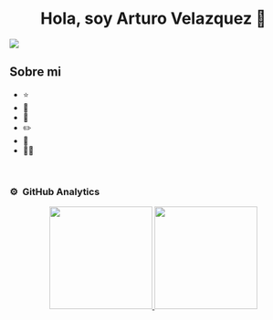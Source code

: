 <div align="center">
<h1 align="center">Hola, soy Arturo Velazquez</a> 👋</h1>
</div>
<img src="https://i.imgur.com/weNbhGZ.png">

## Sobre mi

- ⭐ 
- 📲 
- 🎥 
- ✏️ 
- 📗 
- 🧑‍🏫 
<br>

### ⚙️ &nbsp;GitHub Analytics

<p align="center">
<a href="https://github.com/ArisGuimera">
<img height="180em" src="https://github-readme-stats-eight-theta.vercel.app/api?username=Loxpas&show_icons=true&theme=algolia&include_all_commits=true&count_private=true"/>
  <img height="180em" src="https://github-readme-stats-eight-theta.vercel.app/api/top-langs/?username=Loxpas&layout=compact&langs_count=8&theme=algolia"/>
</a>
</p>
